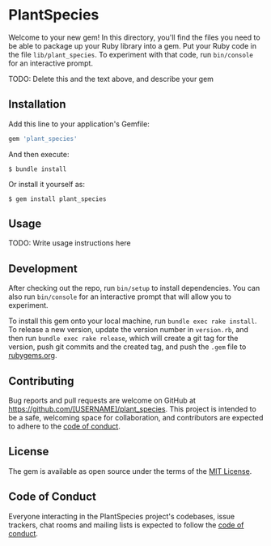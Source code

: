 # PlantSpecies

Welcome to your new gem! In this directory, you'll find the files you need to be able to package up your Ruby library into a gem. Put your Ruby code in the file `lib/plant_species`. To experiment with that code, run `bin/console` for an interactive prompt.

TODO: Delete this and the text above, and describe your gem

## Installation

Add this line to your application's Gemfile:

```ruby
gem 'plant_species'
```

And then execute:

    $ bundle install

Or install it yourself as:

    $ gem install plant_species

## Usage

TODO: Write usage instructions here

## Development

After checking out the repo, run `bin/setup` to install dependencies. You can also run `bin/console` for an interactive prompt that will allow you to experiment.

To install this gem onto your local machine, run `bundle exec rake install`. To release a new version, update the version number in `version.rb`, and then run `bundle exec rake release`, which will create a git tag for the version, push git commits and the created tag, and push the `.gem` file to [rubygems.org](https://rubygems.org).

## Contributing

Bug reports and pull requests are welcome on GitHub at https://github.com/[USERNAME]/plant_species. This project is intended to be a safe, welcoming space for collaboration, and contributors are expected to adhere to the [code of conduct](https://github.com/[USERNAME]/plant_species/blob/master/CODE_OF_CONDUCT.md).

## License

The gem is available as open source under the terms of the [MIT License](https://opensource.org/licenses/MIT).

## Code of Conduct

Everyone interacting in the PlantSpecies project's codebases, issue trackers, chat rooms and mailing lists is expected to follow the [code of conduct](https://github.com/[USERNAME]/plant_species/blob/master/CODE_OF_CONDUCT.md).
